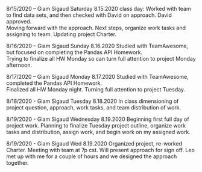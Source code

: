 8/15/2020 – Giam Sigaud
Saturday 8.15.2020 class day: Worked with team to find data sets, and then checked with David on approach. 
David approved.  
Moving forward with the approach.
Next steps, organize work tasks and assigning to team.
Updating project Charter. 

8/16/2020 – Giam Sigaud
Sunday 8.16.2020 Studied with TeamAwesome, but focused on completing the Pandas API Homework.  
Trying to finalize all HW Monday so can turn full attention to project Monday afternoon.

8/17/2020 – Giam Sigaud
Monday 8.17.2020 Studied with TeamAwesome, completed the Pandas API Homework.  
Finalized all HW Monday night.
Turning full attention to project Tuesday.

8/18/2020 - Giam Sigaud Tuesday 8.18.2020 In class dimensioning of project question, approach, work tasks, and team distribution of work.

8/19/2020 - Giam Sigaud Wednesday 8.19.2020 Beginning first full day of project work. Planning to finalize Tuesday project outline, organize work tasks and distribution, assign work, and begin work on my assigned work.

8/19/2020 - Giam Sigaud Wed 8.19.2020 Organized project, re-worked Charter. Meeting with team at 7p cst. Will present approach for sign off. Leo met up with me for a couple of hours and we designed the approach together.